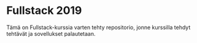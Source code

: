 # Fullstack 2019

Tämä on Fullstack-kurssia varten tehty repositorio, jonne kurssilla tehdyt tehtävät ja sovellukset palautetaan.
